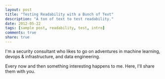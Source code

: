 ```yaml
---
layout: post
title: "Testing Readability with a Bunch of Text"
description: "A ton of text to test readability."
date: 2012-05-22
tags: [sample post, readability, test, intro]
comments: true
share: true
---
```


I'm a security consultant who likes to go on adventures in machine learning, devops & infrastructure, and data engineering.

Every now and then something interesting happens to me.  Here, I'll share them with you. 
